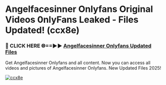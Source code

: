 # Angelfacesinner Onlyfans Original Videos 0nlyFans Leaked - Files Updated! (ccx8e)

<h3>🔴 CLICK HERE 🌐==►► <a href="https://tinyurl.com/ehrbuxhb" rel="nofollow">Angelfacesinner Onlyfans Updated Files</a></h3>

Get Angelfacesinner Onlyfans and all content. Now you can access all videos and pictures of Angelfacesinner Onlyfans. New Updated Files 2025!

[![ccx8e](https://i.imgur.com/lVYEuWS.gif)](https://tinyurl.com/ehrbuxhb)
